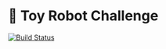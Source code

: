 # 🤖 Toy Robot Challenge

[![Build Status](https://travis-ci.org/luvuong-le/toy-robot-simulator.svg?branch=master)](https://travis-ci.org/luvuong-le/toy-robot-simulator)
